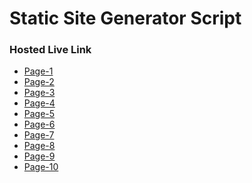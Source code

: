 # Static Site Generator Script

### Hosted Live Link
- [Page-1]()
- [Page-2]()
- [Page-3]()
- [Page-4]()
- [Page-5]()
- [Page-6]()
- [Page-7]()
- [Page-8]()
- [Page-9]()
- [Page-10]()